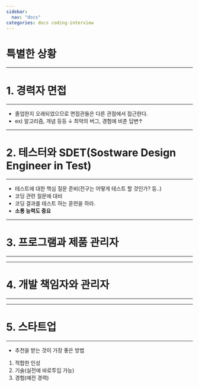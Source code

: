 ```yaml
---
sidebar:
  nav: "docs"
categories: docs coding-interview
---
```


특별한 상황
==============


----------------
# 1. 경력자 면접
-------------
- 졸업한지 오래되었으므로 면접관들은 다른 관점에서 접근한다. 
- ex) 알고리즘, 개념 등등 ↓  최악의 버그, 경험에 비춘 답변↑ 

-----------------
# 2. 테스터와 SDET(Sostware Design Engineer in Test)
----------------
- 테스트에 대한 핵심 질문 준비(전구는 어떻게 테스트 할 것인가? 등..)
- 코딩 관련 질문에 대비
- 코딩 결과를 테스트 하는 훈련을 하라.
- **소통 능력도 중요**


-----------------
# 3. 프로그램과 제품 관리자
----------------

-----------------
# 4. 개발 책임자와 관리자
----------------

-----------------
# 5. 스타트업
----------------
- 추천을 받는 것이 가장 좋은 방법
1. 적합한 인성
2. 기술(실전에 바로투입 가능)
3. 경험(예전 경력)
